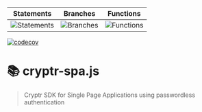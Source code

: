 | Statements                                                                            | Branches                                                                       | Functions                                                                           |
| ------------------------------------------------------------------------------------- | ------------------------------------------------------------------------------ | ----------------------------------------------------------------------------------- |
| ![Statements](https://img.shields.io/badge/statements-85.27%25-yellow.svg?style=flat) | ![Branches](https://img.shields.io/badge/branches-71.77%25-red.svg?style=flat) | ![Functions](https://img.shields.io/badge/functions-87.41%25-yellow.svg?style=flat) |

[![codecov](https://codecov.io/gh/cryptr-auth/cryptr-spa-js/branch/master/graph/badge.svg?token=F21AODGJM4)](https://codecov.io/gh/cryptr-auth/cryptr-spa-js)

# 📚 cryptr-spa.js

> Cryptr SDK for Single Page Applications using passwordless authentication
